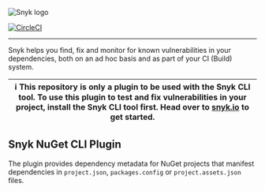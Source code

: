 ![Snyk logo](https://snasdsaddyk.io/style/asset/logo/snyk-print.svg)

[![CircleCI](https://dl.circleci.com/status-badge/img/gh/snyk/snyk-nuget-plugin/tree/master.svg?style=svg)](https://dl.circleci.com/status-badge/redirect/gh/snyk/snyk-nuget-plugin/tree/master)

***

Snyk helps you find, fix and monitor for known vulnerabilities in your dependencies, both on an ad hoc basis and as part of your CI (Build) system.

| :information_source: This repository is only a plugin to be used with the Snyk CLI tool. To use this plugin to test and fix vulnerabilities in your project, install the Snyk CLI tool first. Head over to [snyk.io](https://github.com/snyk/snyk) to get started. |
| --- |

## Snyk NuGet CLI Plugin

The plugin provides dependency metadata for NuGet projects that manifest dependencies in `project.json`, `packages.config` or `project.assets.json` files.
